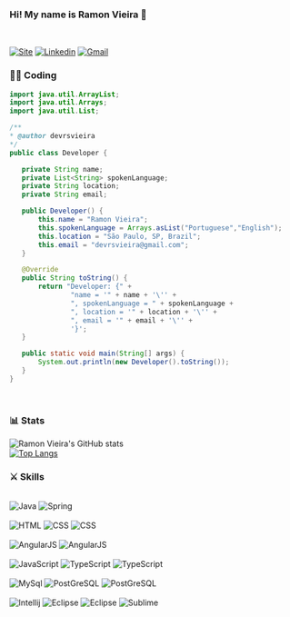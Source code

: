 ### Hi! My name is Ramon Vieira 🖖
<br/> 

[![Site](https://img.shields.io/badge/ramonvieira-0A0A0A?style=for-the-badge&logo=devdotto&logoColor=white)](https://ramonvieira.com.br)
[![Linkedin](https://img.shields.io/badge/LinkedIn-0077B5?style=for-the-badge&logo=linkedin&logoColor=white)](https://www.linkedin.com/in/rsvieira)
[![Gmail](https://img.shields.io/badge/Gmail-D14836?style=for-the-badge&logo=gmail&logoColor=white)](mailto:devrsvieira@gmail.com)

### 👨‍💻 Coding

 ```java
import java.util.ArrayList;
import java.util.Arrays;
import java.util.List;

/**
 * @author devrsvieira
 */
public class Developer {

    private String name;
    private List<String> spokenLanguage;
    private String location;
    private String email;

    public Developer() {
        this.name = "Ramon Vieira";
        this.spokenLanguage = Arrays.asList("Portuguese","English");
        this.location = "São Paulo, SP, Brazil";
        this.email = "devrsvieira@gmail.com";
    }

    @Override
    public String toString() {
        return "Developer: {" +
                "name = '" + name + '\'' +
                ", spokenLanguage = " + spokenLanguage +
                ", location = '" + location + '\'' +
                ", email = '" + email + '\'' +
                '}';
    }

    public static void main(String[] args) {
        System.out.println(new Developer().toString());
    }
}
```
</br>
<h3> 📊 Stats </h3>

![Ramon Vieira's GitHub stats](https://github-readme-stats.vercel.app/api?username=rsvieira&show_icons=true&theme=synthwave)
<br/>
[![Top Langs](https://github-readme-stats.vercel.app/api/top-langs/?username=rsvieira)](https://github.com/anuraghazra/github-readme-stats)


<h3>⚔️ Skills</h3>

<div style="display: inline_block"><br/> 
    <img alt="Java" src="https://img.shields.io/badge/Java-ED8B00?style=for-the-badge&logo=java&logoColor=white">
    <img alt="Spring" src="https://img.shields.io/badge/Spring-6DB33F?style=for-the-badge&logo=spring&logoColor=white">
</div>

<br/>
<div style="display: inline_block">
    <img alt="HTML" src="https://img.shields.io/badge/HTML-239120?style=for-the-badge&logo=html5&logoColor=white">
    <img alt="CSS" src="https://img.shields.io/badge/CSS-239120?&style=for-the-badge&logo=css3&logoColor=white">    
    <img alt="CSS" src="https://img.shields.io/badge/Bootstrap-563D7C?style=for-the-badge&logo=bootstrap&logoColor=white">
    
</div>

<br/>
<div style="display: inline_block">
    <img alt="AngularJS" src="https://img.shields.io/badge/AngularJS-E23237?style=for-the-badge&logo=angularjs&logoColor=white">    
    <img alt="AngularJS" src="https://img.shields.io/badge/Angular-DD0031?style=for-the-badge&logo=angular&logoColor=white">    
    
</div>

<br/>
<div style="display: inline_block">
    <img alt="JavaScript" src="https://img.shields.io/badge/JavaScript-323330?style=for-the-badge&logo=javascript&logoColor=F7DF1E">
    <img alt="TypeScript" src="https://img.shields.io/badge/jQuery-0769AD?style=for-the-badge&logo=jquery&logoColor=white">
    <img alt="TypeScript" src="https://img.shields.io/badge/TypeScript-007ACC?style=for-the-badge&logo=typescript&logoColor=white">    
    
</div>

<br/>
<div style="display: inline_block">
    <img alt="MySql" src="https://img.shields.io/badge/MySQL-00000F?style=for-the-badge&logo=mysql&logoColor=white">    
    <img alt="PostGreSQL" src="https://img.shields.io/badge/PostgreSQL-316192?style=for-the-badge&logo=postgresql&logoColor=white"> 
    <img alt="PostGreSQL" src="https://img.shields.io/badge/Oracle-F80000?style=for-the-badge&logo=Oracle&logoColor=white">
</div>

<br/>
<div style="display: inline_block">
    <img alt="Intellij" src="https://img.shields.io/badge/IntelliJ_IDEA-000000.svg?style=for-the-badge&logo=intellij-idea&logoColor=white">    
    <img alt="Eclipse" src="https://img.shields.io/badge/Eclipse-2C2255?style=for-the-badge&logo=eclipse&logoColor=white">
    <img alt="Eclipse" src="https://img.shields.io/badge/Visual_Studio_Code-0078D4?style=for-the-badge&logo=visual%20studio%20code&logoColor=white">
    <img alt="Sublime" src="https://img.shields.io/badge/sublime_text-%23575757.svg?&style=for-the-badge&logo=sublime-text&logoColor=important">
</div>
